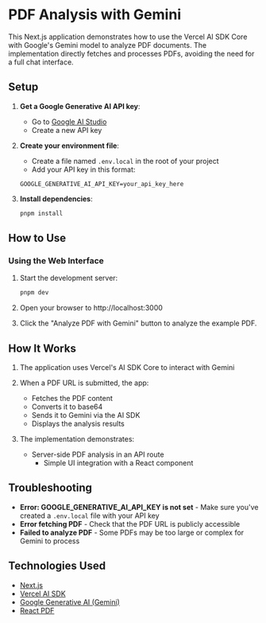 # PDF Analysis with Gemini

This Next.js application demonstrates how to use the Vercel AI SDK Core with Google's Gemini model to analyze PDF documents. The implementation directly fetches and processes PDFs, avoiding the need for a full chat interface.

## Setup

1. **Get a Google Generative AI API key**:
   - Go to [Google AI Studio](https://aistudio.google.com/)
   - Create a new API key

2. **Create your environment file**:
   - Create a file named `.env.local` in the root of your project
   - Add your API key in this format:
   ```
   GOOGLE_GENERATIVE_AI_API_KEY=your_api_key_here
   ```

3. **Install dependencies**:
   ```bash
   pnpm install
   ```

## How to Use

### Using the Web Interface

1. Start the development server:
   ```bash
   pnpm dev
   ```

2. Open your browser to http://localhost:3000

3. Click the "Analyze PDF with Gemini" button to analyze the example PDF.

## How It Works

1. The application uses Vercel's AI SDK Core to interact with Gemini
2. When a PDF URL is submitted, the app:
   - Fetches the PDF content
   - Converts it to base64
   - Sends it to Gemini via the AI SDK
   - Displays the analysis results

3. The implementation demonstrates:
   - Server-side PDF analysis in an API route
      - Simple UI integration with a React component

## Troubleshooting

- **Error: GOOGLE_GENERATIVE_AI_API_KEY is not set** - Make sure you've created a `.env.local` file with your API key
- **Error fetching PDF** - Check that the PDF URL is publicly accessible 
- **Failed to analyze PDF** - Some PDFs may be too large or complex for Gemini to process

## Technologies Used

- [Next.js](https://nextjs.org/)
- [Vercel AI SDK](https://sdk.vercel.ai/docs/ai-sdk-core)
- [Google Generative AI (Gemini)](https://ai.google.dev/)
- [React PDF](https://react-pdf.org/)
